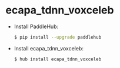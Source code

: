 # ecapa_tdnn_voxceleb
* Install PaddleHub: 

    ```bash
    $ pip install --upgrade paddlehub
    ```

* Install ecapa_tdnn_voxceleb: 

    ```bash
    $ hub install ecapa_tdnn_voxceleb
    ```
